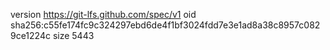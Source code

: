 version https://git-lfs.github.com/spec/v1
oid sha256:c55fe174fc9c324297ebd6de4f1bf3024fdd7e3e1ad8a38c8957c0829ce1224c
size 5443
